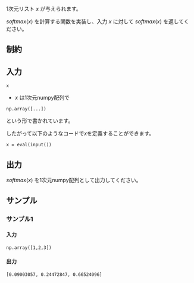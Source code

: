 1次元リスト $x$ が与えられます。

$softmax(x)$ を計算する関数を実装し、入力 $x$ に対して $softmax(x)$ を返してください。


## 制約



## 入力
```plaintext
x
```

- $x$ は1次元numpy配列で
```python3
np.array([...])
```
という形で書かれています。

したがって以下のようなコードで$x$を定義することができます。

```python3
x = eval(input())
```
## 出力
$softmax(x)$ を1次元numpy配列として出力してください。



## サンプル

### サンプル1

#### 入力
```plaintext
np.array([1,2,3])
```

#### 出力
```plaintext
[0.09003057, 0.24472847, 0.66524096]
```